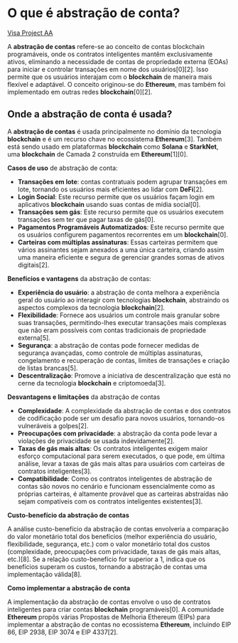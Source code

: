 # O que é abstração de conta?


[Visa Project AA](https://usa.visa.com/solutions/crypto/auto-payments-for-self-custodial-wallets.html)

A **abstração de contas** refere-se ao conceito de contas blockchain programáveis, onde os contratos inteligentes mantêm exclusivamente ativos, eliminando a necessidade de contas de propriedade externa (EOAs) para iniciar e controlar transações em nome dos usuários[0][2]. Isso permite que os usuários interajam com o **blockchain** de maneira mais flexível e adaptável. O conceito originou-se do **Ethereum**, mas também foi implementado em outras redes **blockchain**[0][2].

## Onde a abstração de conta é usada?

A **abstração de contas** é usada principalmente no domínio da tecnologia **blockchain** e é um recurso chave no ecossistema **Ethereum**[3]. Também está sendo usado em plataformas **blockchain** como **Solana** e **StarkNet**, uma **blockchain** de Camada 2 construída em **Ethereum**[1][0].

**Casos de uso** de abstração de conta:

- **Transações em lote**: contas contratuais podem agrupar transações em lote, tornando os usuários mais eficientes ao lidar com **DeFi**[2].
- **Login Social**: Este recurso permite que os usuários façam login em aplicativos **blockchain** usando suas contas de mídia social[0].
- **Transações sem gás**: Este recurso permite que os usuários executem transações sem ter que pagar taxas de gás[0].
- **Pagamentos Programáveis Automatizados**: Este recurso permite que os usuários configurem pagamentos recorrentes em um **blockchain**[0].
- **Carteiras com múltiplas assinaturas**: Essas carteiras permitem que vários assinantes sejam anexados a uma única carteira, criando assim uma maneira eficiente e segura de gerenciar grandes somas de ativos digitais[2].

**Benefícios e vantagens** da abstração de contas:

- **Experiência do usuário**: a abstração de conta melhora a experiência geral do usuário ao interagir com tecnologias **blockchain**, abstraindo os aspectos complexos da tecnologia **blockchain**[2].
- **Flexibilidade**: Fornece aos usuários um controle mais granular sobre suas transações, permitindo-lhes executar transações mais complexas que não eram possíveis com contas tradicionais de propriedade externa[5].
- **Segurança**: a abstração de contas pode fornecer medidas de segurança avançadas, como controle de múltiplas assinaturas, congelamento e recuperação de contas, limites de transações e criação de listas brancas[5].
- **Descentralização**: Promove a iniciativa de descentralização que está no cerne da tecnologia **blockchain** e criptomoeda[3].

**Desvantagens e limitações** da abstração de contas

- **Complexidade**: A complexidade da abstração de contas e dos contratos de codificação pode ser um desafio para novos usuários, tornando-os vulneráveis a golpes[2].
- **Preocupações com privacidade**: a abstração da conta pode levar a violações de privacidade se usada indevidamente[2].
- **Taxas de gás mais altas**: Os contratos inteligentes exigem maior esforço computacional para serem executados, o que pode, em última análise, levar a taxas de gás mais altas para usuários com carteiras de contratos inteligentes[3].
- **Compatibilidade**: Como os contratos inteligentes de abstração de contas são novos no cenário e funcionam essencialmente como as próprias carteiras, é altamente provável que as carteiras abstraídas não sejam compatíveis com os contratos inteligentes existentes[3].

**Custo-benefício da abstração de contas**

A análise custo-benefício da abstração de contas envolveria a comparação do valor monetário total dos benefícios (melhor experiência do usuário, flexibilidade, segurança, etc.) com o valor monetário total dos custos (complexidade, preocupações com privacidade, taxas de gás mais altas, etc.)[8]. Se a relação custo-benefício for superior a 1, indica que os benefícios superam os custos, tornando a abstração de contas uma implementação válida[8].

**Como implementar a abstração de conta**

A implementação da abstração de contas envolve o uso de contratos inteligentes para criar contas **blockchain** programáveis[0]. A comunidade **Ethereum** propôs várias Propostas de Melhoria Ethereum (EIPs) para implementar a abstração de contas no ecossistema **Ethereum**, incluindo EIP 86, EIP 2938, EIP 3074 e EIP 4337[2].
